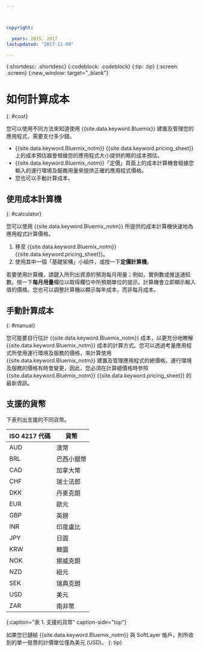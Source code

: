 ```yaml
---



copyright:

  years: 2015, 2017
lastupdated: "2017-11-09"

---
```


{:shortdesc: .shortdesc}
{:codeblock: .codeblock}
{:tip: .tip}
{:screen: .screen}
{:new_window: target="_blank"}

# 如何計算成本
{: #cost}

您可以使用不同方法來知道使用
{{site.data.keyword.Bluemix}} 建置及管理您的應用程式，需要支付多少錢。

* {{site.data.keyword.Bluemix_notm}} {{site.data.keyword.pricing_sheet}}上的成本預估器會根據您的應用程式大小提供約略的成本預估。
* {{site.data.keyword.Bluemix_notm}}「定價」頁面上的成本計算機會根據您輸入的運行環境及服務用量來提供正確的應用程式價格。
* 您也可以手動計算成本。

## 使用成本計算機
{: #calculator}

您可以使用 {{site.data.keyword.Bluemix_notm}} 所提供的成本計算機快速地為應用程式計算價格。

1. 移至 {{site.data.keyword.Bluemix_notm}} {{site.data.keyword.pricing_sheet}}。
2. 使用其中一個「基礎架構」小組件，或按一下**定價計算機**。

若要使用計算機，請鍵入所列出資源的預測每月用量；例如，實例數或推送通知數。按一下**每月用量**欄位以取得欄位中所預期單位的提示。計算機會立即顯示輸入值的價格。您也可以調整計算機以顯示每年成本，而非每月成本。

## 手動計算成本
{: #manual}

您可能要自行估計 {{site.data.keyword.Bluemix_notm}} 成本，以更充分地瞭解 {{site.data.keyword.Bluemix_notm}} 成本的計算方式。您可以透過考量應用程式所使用運行環境及服務的價格，來計算使用 {{site.data.keyword.Bluemix_notm}} 建置及管理應用程式的總價格。運行環境及服務的價格有時會變更，因此，您必須在計算總價格時參照 {{site.data.keyword.Bluemix_notm}} {{site.data.keyword.pricing_sheet}} 的最新資訊。

## 支援的貨幣

下表列出支援的不同貨幣。

|ISO 4217 代碼| 貨幣|
|-------------|---------|
|AUD|	  澳幣|
|BRL|	  巴西小銀幣|
|CAD|	  加拿大幣|
|CHF|	  瑞士法郎|
|DKK|	  丹麥克朗|
|EUR|	  歐元|
|GBP|	  英鎊|
|INR|	  印度盧比|
|JPY|	  日圓|
|KRW|	  韓圜|
|NOK|	  挪威克朗|
|NZD|	  紐元|
|SEK|	  瑞典克朗|
|USD|    美元|
|ZAR|	  南非幣|
{:caption="表 1. 支援的貨幣" caption-side="top"}

如果您已鏈結 {{site.data.keyword.Bluemix_notm}} 與 SoftLayer 帳戶，則所收到的單一發票的計價單位僅為美元 (USD)。
{: tip}
